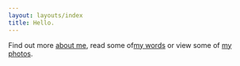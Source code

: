 ```yaml
---
layout: layouts/index
title: Hello.
---
```

Find out more [about me](), read some of[my words]() or view some of [my photos]().